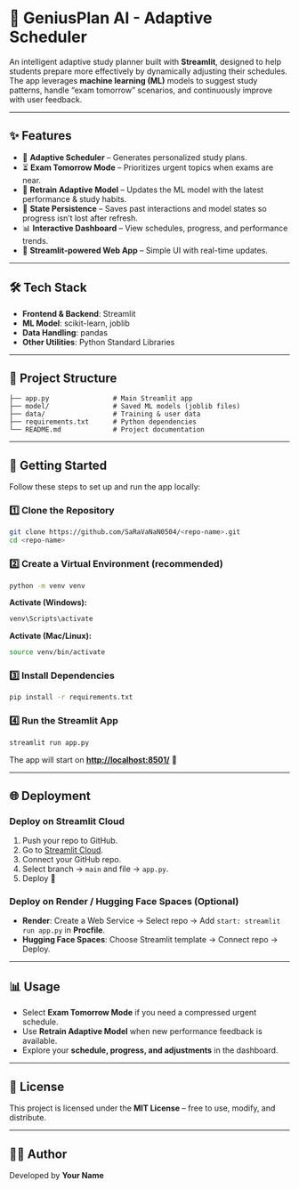 # 🤖 GeniusPlan AI - Adaptive Scheduler

An intelligent adaptive study planner built with **Streamlit**, designed to help students prepare more effectively by dynamically adjusting their schedules. The app leverages **machine learning (ML)** models to suggest study patterns, handle “exam tomorrow” scenarios, and continuously improve with user feedback.

---

## ✨ Features

* 📅 **Adaptive Scheduler** – Generates personalized study plans.
* ⏳ **Exam Tomorrow Mode** – Prioritizes urgent topics when exams are near.
* 🔄 **Retrain Adaptive Model** – Updates the ML model with the latest performance & study habits.
* 💾 **State Persistence** – Saves past interactions and model states so progress isn’t lost after refresh.
* 📊 **Interactive Dashboard** – View schedules, progress, and performance trends.
* 🚀 **Streamlit-powered Web App** – Simple UI with real-time updates.

---

## 🛠️ Tech Stack

* **Frontend & Backend**: Streamlit
* **ML Model**: scikit-learn, joblib
* **Data Handling**: pandas
* **Other Utilities**: Python Standard Libraries

---

## 📂 Project Structure

```
├── app.py                # Main Streamlit app
├── model/                # Saved ML models (joblib files)
├── data/                 # Training & user data
├── requirements.txt      # Python dependencies
└── README.md             # Project documentation
```

---

## 🚀 Getting Started

Follow these steps to set up and run the app locally:

### 1️⃣ Clone the Repository

```bash
git clone https://github.com/SaRaVaNaN0504/<repo-name>.git
cd <repo-name>
```

### 2️⃣ Create a Virtual Environment (recommended)

```bash
python -m venv venv
```

**Activate (Windows):**

```bash
venv\Scripts\activate
```

**Activate (Mac/Linux):**

```bash
source venv/bin/activate
```

### 3️⃣ Install Dependencies

```bash
pip install -r requirements.txt
```

### 4️⃣ Run the Streamlit App

```bash
streamlit run app.py
```

The app will start on **[http://localhost:8501/](http://localhost:8501/)** 🚀

---

## 🌐 Deployment

### Deploy on **Streamlit Cloud**

1. Push your repo to GitHub.
2. Go to [Streamlit Cloud](https://streamlit.io/cloud).
3. Connect your GitHub repo.
4. Select branch → `main` and file → `app.py`.
5. Deploy 🎉

### Deploy on **Render / Hugging Face Spaces** (Optional)

* **Render**: Create a Web Service → Select repo → Add `start: streamlit run app.py` in **Procfile**.
* **Hugging Face Spaces**: Choose Streamlit template → Connect repo → Deploy.

---

## 📊 Usage

* Select **Exam Tomorrow Mode** if you need a compressed urgent schedule.
* Use **Retrain Adaptive Model** when new performance feedback is available.
* Explore your **schedule, progress, and adjustments** in the dashboard.

---

## 📜 License

This project is licensed under the **MIT License** – free to use, modify, and distribute.

---

## 👨‍💻 Author

Developed by **Your Name**
